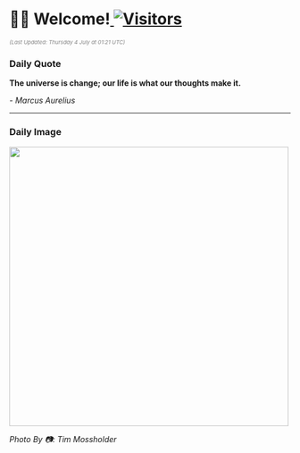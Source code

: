 <h1>👋🏽 Welcome!<a href="https://github.com/OmitNomis/"> <img src="https://visitor-badge.laobi.icu/badge?page_id=OmitNomis" alt="Visitors"></a></h1>

<i><p style="font-size: 0.6rem; color:gray">(Last Updated: Thursday 4 July at 01:21 UTC)</p></i>

<h3> Daily Quote </h3>
<b><p>The universe is change; our life is what our thoughts make it.</p></b>
<i><caption style="font-size: 0.8rem; color:gray;">- Marcus Aurelius</caption></i>


<hr>

<h3>Daily Image</h3>
<a href="https://images.unsplash.com/photo-1719727033346-00f93d18d7e8?crop=entropy&cs=srgb&fm=jpg&ixid=M3w2MjM3MzF8MHwxfHJhbmRvbXx8fHx8fHx8fDE3MjAwNTYxMTl8&ixlib=rb-4.0.3&q=85" target="_blank"><img style="height:500px;" src=https://images.unsplash.com/photo-1719727033346-00f93d18d7e8?crop=entropy&cs=srgb&fm=jpg&ixid=M3w2MjM3MzF8MHwxfHJhbmRvbXx8fHx8fHx8fDE3MjAwNTYxMTl8&ixlib=rb-4.0.3&q=85"/></a>

<i><caption style="font-size: 0.8rem; color:gray;"> Photo By 📷: Tim Mossholder</caption></i>
